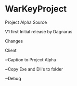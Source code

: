 # WarKeyProject
Project Alpha Source

V1 first Initial release by Dagnarus

Changes

Client

~Caption to Project Alpha

~Copy Exe and Dll's to folder

~Debug
